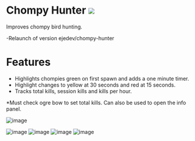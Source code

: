 # Chompy Hunter [![](https://img.shields.io/endpoint?url=https://api.runelite.net/pluginhub/shields/installs/plugin/chompy-hunter)](https://runelite.net/plugin-hub)
Improves chompy bird hunting.

-Relaunch of version ejedev/chompy-hunter

# Features

- Highlights chompies green on first spawn and adds a one minute timer.
- Highlight changes to yellow at 30 seconds and red at 15 seconds.
- Tracks total kills, session kills and kills per hour.

*Must check ogre bow to set total kills. Can also be used to open the info panel.

![image](https://user-images.githubusercontent.com/16944807/213596781-56936708-991b-4ca5-a67c-00a20bfee21a.png)


![image](https://user-images.githubusercontent.com/16944807/213596961-e2e53599-b6af-4c1b-b2e9-48b769209b02.png)
![image](https://user-images.githubusercontent.com/16944807/213571801-bf2a0f19-d0dd-40a2-b9fb-a81db50d637d.png)
![image](https://user-images.githubusercontent.com/16944807/213571814-95236952-feb0-4f36-9cb0-3e2c191081aa.png)
![image](https://user-images.githubusercontent.com/16944807/213571853-866393ec-2221-42db-af8e-971093d30fb8.png)

